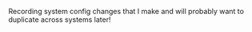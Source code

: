 Recording system config changes that I make and will probably want to duplicate across systems later!